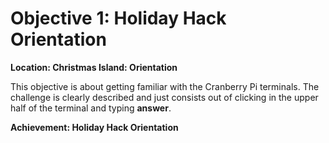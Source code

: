 # Objective 1:  Holiday Hack Orientation
**Location: Christmas Island: Orientation**  

This objective is about getting familiar with the Cranberry Pi terminals.
The challenge is clearly described and just consists out of clicking in the upper half of the terminal and typing **answer**.

**Achievement: Holiday Hack Orientation**
<!--stackedit_data:
eyJoaXN0b3J5IjpbMTI1MjM4NzQ2OF19
-->